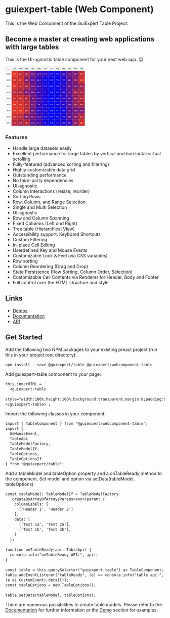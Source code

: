 
# guiexpert-table (Web Component)

This is the Web Component of the GuiExpert Table Project.

## Become a master at creating web applications with large tables

This is the UI-agnostic table component for your next web app. 😊

<img src="https://raw.githubusercontent.com/guiexperttable/table-website/main/src/assets/screens/heatmap.png" width="50%">

### Features
- Handle large datasets easily
- Excellent performance for large tables by vertical and horizontal virtual scrolling
- Fully-featured (advanced sorting and filtering)
- Highly customizable data grid
- Outstanding performance
- No third-party dependencies
- UI-agnostic
- Column Interactions (resize, reorder)
- Sorting Rows
- Row, Column, and Range Selection
- Single and Multi Selection
- UI-agnostic
- Row and Column Spanning
- Fixed Columns (Left and Right)
- Tree table (Hierarchical View)
- Accessibility support: Keyboard Shortcuts
- Custom Filtering
- In-place Cell Editing
- Userdefined Key and Mouse Events
- Customizable Look & Feel (via CSS variables)
- Row sorting
- Column Reordering (Drag and Drop)
- State Persistence (Row Sorting, Column Order, Selection)
- Customizable Cell Contents via Renderer for Header, Body and Footer
- Full control over the HTML structure and style


## Links

- [Demos](https://gui.expert/demos)
- [Documentation](https://gui.expert/doc)
- [API](https://gui.expert/api)

## Get Started

Add the following two NPM packages to your existing preact project (run this in your project root directory):

```
npm install --save @guiexpert/table @guiexpert/webcomponent-table
```

Add guiexpert-table component to your page:

```
this.innerHTML = `
  <guiexpert-table
    style="width:100%;height:100%;background:transparent;margin:0;padding:0;"></guiexpert-table>`;
```

Import the following classes in your component:
```
import { TableComponent } from "@guiexpert/webcomponent-table";
import {
  GeMouseEvent,
  TableApi
  TableModelFactory,
  TableModelIf,
  TableOptions,
  TableOptionsIf
} from "@guiexpert/table";
```


Add a tableModel and tableOption property and a onTableReady method to the component. Set model and option via setData(tableModel, tableOptions):

```
const tableModel: TableModelIf = TableModelFactory
  .createByArrayOfArraysParams<any>(param: {
    columnLabels: [
      ['Header 1', 'Header 2']
    ],
    data: [
      ['Text 1a', 'Text 2a'],
      ['Text 1b', 'Text 2b'],
    ]
  };

function onTableReady(api: TableApi) {
  console.info("onTableReady API:", api);
}

const table = this.querySelector("guiexpert-table") as TableComponent;
table.addEventListener("tableReady", (e) => console.info("table api:", (e as CustomEvent).detail));
const tableOptions = new TableOptions();

table.setData(tableModel, tableOptions);
```

There are numerous possibilities to create table models.
Please refer to the [Documentation](https://gui.expert/doc) for further information or the [Demo](https://gui.expert/demos) section for examples.

